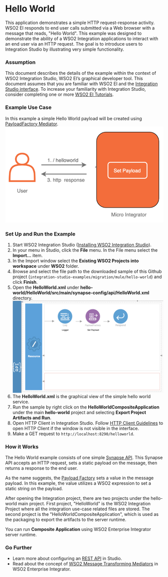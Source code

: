 # Hello World

This application demonstrates a simple HTTP request-response activity. WSO2 EI responds to end user calls submitted via a Web browser with a message that reads, "Hello World". This example was designed to demonstrate the ability of a WSO2 Integration applications to interact with an end user via an HTTP request. The goal is to introduce users to Integration Studio by illustrating very simple functionality.

### Assumption

This document describes the details of the example within the context of WSO2 Integration Studio, WSO2 EI’s graphical 
developer tool. This document assumes that you are familiar with WSO2 EI and the 
[Integration Studio interface](https://ei.docs.wso2.com/en/latest/micro-integrator/develop/WSO2-Integration-Studio/). To 
increase your familiarity with Integration Studio, consider completing one or more 
[WSO2 EI Tutorials](https://ei.docs.wso2.com/en/latest/micro-integrator/use-cases/integration-use-cases/).

### Example Use Case

In this example a simple Hello World payload will be created using [PayloadFactory Mediator](https://ei.docs.wso2.com/en/latest/micro-integrator/references/mediators/payloadFactory-Mediator/).
![HelloWorldUseCase](../resources/images/hello-world/hello-world-use-case.png?raw=true "HelloWorldUseCase")

### Set Up and Run the Example

1. Start WSO2 Integration Studio ([Installing WSO2 Integration Studio](https://ei.docs.wso2.com/en/latest/micro-integrator/develop/installing-WSO2-Integration-Studio/)).
2. In your menu in Studio, click the **File** menu. In the File menu select the **Import...** item.
3. In the Import window select the **Existing WSO2 Projects into workspace** under **WSO2** folder.
4. Browse and select the file path to the downloaded sample of this Github project
(``integration-studio-examples/migration/mule/hello-world``) and click **Finish**.
5. Open the **HelloWorld.xml** under **hello-world/HelloWorld/src/main/synapse-config/api/HelloWorld.xml** directory. 
![HelloWorld](../resources/images/hello-world/hello-world.png?raw=true "HelloWorld")
6. The **HelloWorld.xml** is the graphical view of the simple hello world service.
7. Run the sample by right click on the **HelloWorldCompositeApplication** under the main **hello-world** project and selecting **Export Project Artifacts and Run**.
8. Open HTTP Client in Integration Studio. Follow [HTTP Client Guidelines](../../../docs/common/adding-http-client-to-integration-studio.md)
to open HTTP Client if the window is not visible in the interface.
9. Make a GET request to `http://localhost:8290/helloworld`.

### How it Works
The Hello World example consists of one simple [Synapse API](https://ei.docs.wso2.com/en/latest/micro-integrator/develop/creating-artifacts/creating-an-api/). This Synapse API accepts an HTTP request, sets a static payload on the message, then returns a response to the end user.

As the name suggests, the [Payload Factory](https://ei.docs.wso2.com/en/latest/micro-integrator/references/mediators/payloadFactory-Mediator/) sets a value in the message payload. In this example, the value utilizes a WSO2 expression to set a static string on the payload. 

After opening the Integration project, there are two projects under the hello-world main project. First project, "HelloWorld" is the WSO2 Integration Project where all the integration use-case related files are stored. The second project is the "HelloWorldCompositeApplication", which is used as the packaging to export the artifacts to the server runtime. 

You can run **Composite Application** using WSO2 Enterprise Integrator server runtime.
### Go Further

* Learn more about configuring an [REST API](https://ei.docs.wso2.com/en/latest/micro-integrator/references/synapse-properties/rest-api-properties/) in Studio.
* Read about the concept of [WSO2 Message Transforming Mediators](https://ei.docs.wso2.com/en/latest/micro-integrator/references/mediators/about-mediators/) in WSO2 Enterprise Integrator.